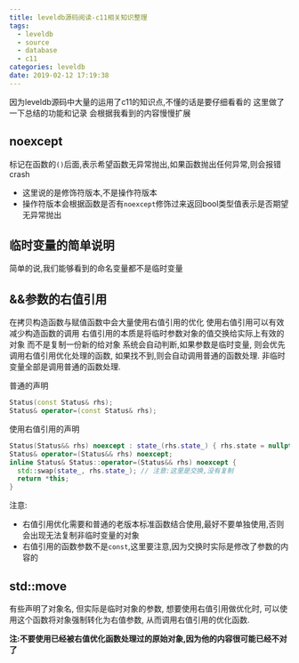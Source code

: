```yaml
---
title: leveldb源码阅读-c11相关知识整理
tags:
  - leveldb
  - source
  - database
  - c11
categories: leveldb
date: 2019-02-12 17:19:38
---
```


因为leveldb源码中大量的运用了c11的知识点,不懂的话是要仔细看看的
这里做了一下总结的功能和记录
会根据我看到的内容慢慢扩展

## noexcept

标记在函数的`()`后面,表示希望函数无异常抛出,如果函数抛出任何异常,则会报错crash
- 这里说的是修饰符版本,不是操作符版本
- 操作符版本会根据函数是否有`noexcept`修饰过来返回bool类型值表示是否期望无异常抛出

## 临时变量的简单说明

简单的说,我们能够看到的命名变量都不是临时变量

## &&参数的右值引用

在拷贝构造函数与赋值函数中会大量使用右值引用的优化
使用右值引用可以有效减少构造函数的调用
右值引用的本质是将临时参数对象的值交换给实际上有效的对象
而不是复制一份新的给对象
系统会自动判断,如果参数是临时变量,
则会优先调用右值引用优化处理的函数,
如果找不到,则会自动调用普通的函数处理.
非临时变量全部是调用普通的函数处理.

普通的声明
```cpp
Status(const Status& rhs);
Status& operator=(const Status& rhs);
```

使用右值引用的声明
```cpp
Status(Status&& rhs) noexcept : state_(rhs.state_) { rhs.state = nullptr; }
Status& operator=(Status&& rhs) noexcept;
inline Status& Status::operator=(Status&& rhs) noexcept {
  std::swap(state_, rhs.state_); // 注意:这里是交换,没有复制
  return *this;
}
```

注意:
- 右值引用优化需要和普通的老版本标准函数结合使用,最好不要单独使用,否则会出现无法复制非临时变量的对象
- 右值引用的函数参数不是`const`,这里要注意,因为交换时实际是修改了参数的内容的

<!-- more -->

## std::move

有些声明了对象名,
但实际是临时对象的参数,
想要使用右值引用做优化时,
可以使用这个函数将对象强制转化为右值参数,
从而调用右值引用的优化函数.

**注:不要使用已经被右值优化函数处理过的原始对象,因为他的内容很可能已经不对了**
